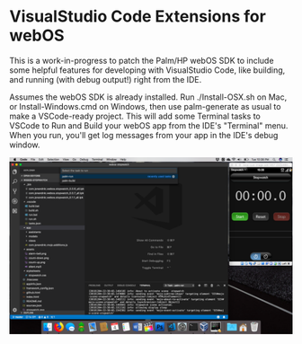# VisualStudio Code Extensions for webOS

This is a work-in-progress to patch the Palm/HP webOS SDK to include some helpful features for developing with VisualStudio Code, like building, and running (with debug output!) right from the IDE.

Assumes the webOS SDK is already installed.
Run ./Install-OSX.sh on Mac, or Install-Windows.cmd on Windows, then use palm-generate as usual to make a VSCode-ready project.
This will add some Terminal tasks to VSCode to Run and Build your webOS app from the IDE's "Terminal" menu. When you run, you'll get log messages from your app in the IDE's debug window.

<img src="https://raw.githubusercontent.com/codepoet80/webos-vscode-extensions/master/screenshots/WebOS-VSCode-Mac.png" width="512">
